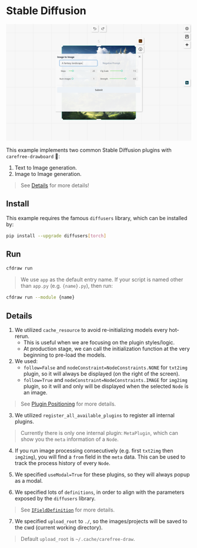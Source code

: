 # Stable Diffusion

![Stable Diffusion](../assets/stable-diffusion.png)

This example implements two common Stable Diffusion plugins with `carefree-drawboard` 🎨:
1. Text to Image generation.
2. Image to Image generation.

> See [Details](#Details) for more details!

## Install

This example requires the famous `diffusers` library, which can be installed by:

```bash
pip install --upgrade diffusers[torch]
```

## Run

```bash
cfdraw run
```

> We use `app` as the default entry name. If your script is named other than `app.py` (e.g. `{name}.py`), then run:

```bash
cfdraw run --module {name}
```

## Details

1. We utilized `cache_resource` to avoid re-initializing models every hot-rerun.
   * This is useful when we are focusing on the plugin styles/logic.
   * At production stage, we can call the initialization function at the very beginning to pre-load the models.
2. We used:
   * `follow=False` and `nodeConstraint=NodeConstraints.NONE` for `txt2img` plugin, so it will always be displayed (on the right of the screen).
   * `follow=True` and `nodeConstraint=NodeConstraints.IMAGE` for `img2img` plugin, so it will and only will be displayed when the selected `Node` is an image.

> See [Plugin Positioning](https://github.com/carefree0910/carefree-drawboard/wiki/Plugin-Positioning) for more details.

3. We utilized `register_all_available_plugins` to register all internal plugins.

> Currently there is only one internal plugin: `MetaPlugin`, which can show you the `meta` information of a `Node`.

4. If you run image processing consecutively (e.g. first `txt2img` then `img2img`), you will find a `from` field in the `meta` data. This can be used to track the process history of every `Node`.

5. We specified `useModal=True` for these plugins, so they will always popup as a modal.

6. We specified lots of `definitions`, in order to align with the parameters exposed by the `diffusers` library.

> See [`IFieldDefinition`](https://github.com/carefree0910/carefree-drawboard/wiki/PythonHttpFieldsPlugin#ifielddefinition) for more details.

7. We specified `upload_root` to `./`, so the images/projects will be saved to the cwd (current working directory).

> Default `upload_root` is `~/.cache/carefree-draw`.
